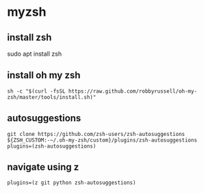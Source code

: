 # myzsh
## install zsh
sudo apt install zsh
## install oh my zsh
```
sh -c "$(curl -fsSL https://raw.github.com/robbyrussell/oh-my-zsh/master/tools/install.sh)"
```
## autosuggestions
```
git clone https://github.com/zsh-users/zsh-autosuggestions ${ZSH_CUSTOM:-~/.oh-my-zsh/custom}/plugins/zsh-autosuggestions
plugins=(zsh-autosuggestions)
```
## navigate using z
```
plugins=(z git python zsh-autosuggestions)
```
